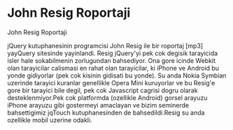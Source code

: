 # John Resig Roportaji


John Resig Roportaji



jQuery kutuphanesinin programcisi John Resig ile bir roportaj [mp3] yayQuery sitesinde yayinlandi. Resig jQuery'yi pek cok degisik tarayicida isler hale sokabilmenin zorlugundan bahsediyor. Ona gore icinde Webkit olan tarayicilar calismasi en rahat olan tarayicilar, ki iPhone ve Android bu yonde gidiyorlar (pek cok kisinin gidisati bu yonde). Su anda Nokia Symbian uzerinde tarayici kuranlar genellikle Opera Mini kuruyorlar ve bu Resig'e gore bir tarayici bile degil, pek cok Javascript cagrisi dogru olarak desteklenmiyor.Pek cok platformda (ozellikle Android) gorsel arayuzu iPhone arayuzu gibi gostermeyi amaclayan ve bizim seminerde bahsettigimiz jqTouch kutuphanesinden de bahsedildi.Resig su anda ozellikle mobil uzerine odakli.




